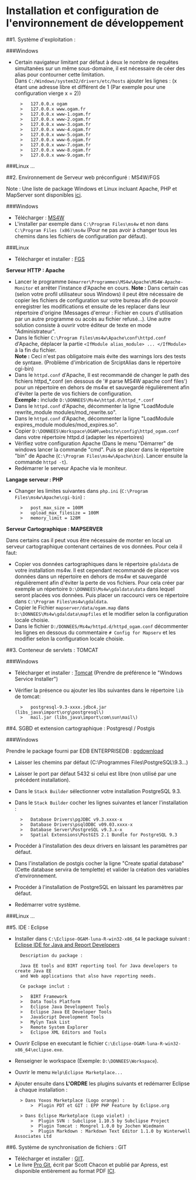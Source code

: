 # Installation et configuration de l'environnement de développement

##1. Système d'exploitation :

###Windows

- Certain navigateur limitant par défaut à deux le nombre de requêtes simultanées sur un même sous-domaine, il est nécessaire de céer des alias pour contourner cette limitation.  
Dans `C:/Windows/system32/drivers/etc/hosts` ajouter les lignes : (x étant une adresse libre et différent de 1 (Par exemple pour une configuration vierge x = 2))  

		>	127.0.0.x ogam
		>	127.0.0.x www.ogam.fr
		>	127.0.0.x www-1.ogam.fr
		>	127.0.0.x www-2.ogam.fr
		>	127.0.0.x www-3.ogam.fr
		>	127.0.0.x www-4.ogam.fr
		>	127.0.0.x www-5.ogam.fr
		>	127.0.0.x www-6.ogam.fr
		>	127.0.0.x www-7.ogam.fr
		>	127.0.0.x www-8.ogam.fr
		>	127.0.0.x www-9.ogam.fr

###Linux
...

##2. Environnement de Serveur web préconfiguré : MS4W/FGS

Note : Une liste de package Windows et Linux incluant Apache, PHP et MapServer sont disponibles [ici](http://mapserver.org/fr/download.html).

###Windows

- Télécharger : [MS4W](http://www.maptools.org/ms4w/index.phtml?page=downloads.html)
- L'installer par exemple dans `C:\Program Files\ms4w` et non dans `C:\Program Files (x86)\ms4w` (Pour ne pas avoir à changer tous les chemins dans les fichiers de configuration par défaut).

###Linux

- Télécharger et installer : [FGS](http://www.maptools.org/fgs/)

**Serveur HTTP : Apache**

- Lancer le programme `Démarrer\Programmes\MS4w\Apache\MS4W-Apache-Monitor` et arrêter l'instance d'Apache en cours.
**Note :** Dans certain cas (selon votre profil utilisateur sous Windows) il peut être nécessaire de copier les fichiers de configuration sur votre bureau afin de pouvoir enregistrer les modifications et ensuite de les replacer dans leur répertoire d'origine (Messages d'erreur : Fichier en cours d'utilisation par un autre programme ou accès au fichier refusé...). Une autre solution consiste à ouvrir votre éditeur de texte en mode "Administrateur".
- Dans le fichier `C:\Program Files\ms4w\Apache\conf\httpd.conf` d'Apache, déplacer la partie `<IfModule alias_module> ... </IfModule>` à la fin du fichier.  
**Note :** Ceci n'est pas obligatoire mais évite des warnings lors des tests de syntaxe. 
(Problème d'imbrication de SrciptAlias dans le répertoire cgi-bin)
- Dans le `httpd.conf` d'Apache, Il est recommandé de changer le path des fichiers httpd_*.conf (en dessous de '# parse MS4W apache conf files') pour un répertoire en dehors 
de ms4w et sauvegardé régulièrement afin d'éviter la perte de vos fichiers de configuration.  
**Exemple :** include `D:\DONNEES\Ms4w\httpd.d\httpd_*.conf`
- Dans le `httpd.conf` d'Apache, décommenter la ligne "LoadModule rewrite_module modules/mod_rewrite.so".
- Dans le `httpd.conf` d'Apache, décommenter la ligne "LoadModule expires_module modules/mod_expires.so".
- Copier `D:\DONNEES\Workspace\OGAM\website\config\httpd_ogam.conf` dans votre répertoire httpd.d (adapter les répertoires)
- Vérifiez votre configuration Apache (Dans le menu "Démarrer" de windows lancer la commande "cmd". Puis se placer dans le répertoire "bin" de Apache (`C:\Program Files\ms4w\Apache\bin`). Lancer ensuite la commande `httpd -t`).
- Redémarrer le serveur Apache via le moniteur.

**Langage serveur : PHP**

- Changer les limites suivantes dans `php.ini` (`C:\Program Files\ms4w\Apache\cgi-bin`) :

		>	post_max_size = 100M
		>	upload_max_filesize = 100M
		>	memory_limit = 128M

**Serveur Cartographique : MAPSERVER**

Dans certains cas il peut vous être nécessaire de monter en local un serveur cartographique contenant certaines de vos données.
Pour cela il faut:

- Copier vos données cartographiques dans le répertoire `gdaldata` de votre installation ms4w. Il est cependant recommandé de placer vos données dans un répertoire en dehors de ms4w et sauvegardé régulièrement afin d'éviter la perte de vos fichiers. Pour cela créer par exemple un répertoire `D:\DONNEES\Ms4w\gdaldata\data` dans lequel seront placées vos données. Puis placer un raccourci vers ce répertoire dans `C:\Program Files\ms4w\gdaldata`.
- Copier le Fichier `mapserver/data/ogam.map` dans `D:\DONNEES\Ms4w\gdaldata\mapfiles` et le modifier selon la configuration locale choisie.
- Dans le fichier `D:/DONNEES/Ms4w/httpd.d/httpd_ogam.conf` décommenter les lignes en dessous du commentaire `# Config for Mapserv` et les modifier selon la configuration locale choisie.

##3. Conteneur de servlets : TOMCAT

###Windows

- Télécharger et installer : [Tomcat](http://tomcat.apache.org/) (Prendre de préférence le "Windows Service Installer")
- Vérifier la présence ou ajouter les libs suivantes dans le répertoire `lib` de tomcat:

		>	postgresql-9.3-xxxx.jdbc4.jar (libs_java\import\org\postgresql\)
		>	mail.jar (libs_java\import\com\sun\mail\)

##4. SGBD et extension cartographique : Postgresql / Postgis

###Windows

Prendre le package fourni par EDB ENTERPRISEDB : [pgdownload](http://www.enterprisedb.com/products-services-training/pgdownload#windows)

- Laisser les chemins par défaut (C:\Programmes Files\PostgreSQL\9.3...)
- Laisser le port par défaut 5432 si celui est libre (non utilisé par une précédent installation).
- Dans le `Stack Builder` sélectionner votre installation PostgreSQL 9.3.
- Dans le `Stack Builder` cocher les lignes suivantes et lancer l'installation :

		>	Database Drivers\pgJDBC v9.3.xxxx-x
		>	Database Drivers\psqlODBC v09.03.xxxx-x
		>	Database Server\PostgreSQL v9.3.x-x
		>	Spatial Extensions\PostGIS 2.1 Bundle for PostgreSQL 9.3

- Procéder à l'installation des deux drivers en laissant les paramètres par défaut.
- Dans l'installation de postgis cocher la ligne "Create spatial database" (Cette database servira de templette) et valider la création des variables d'environnement.
- Procéder à l'installation de PostgreSQL en laissant les paramètres par défaut.
- Redémarrer votre système.

###Linux
...

##5. IDE : Eclipse

- Installer dans `C:\Eclipse-OGAM-luna-R-win32-x86_64` le package suivant : [Eclipse IDE for Java and Report Developers](https://www.eclipse.org/downloads/packages/eclipse-ide-java-and-report-developers/lunasr1)  

		Description du package : 
		 
		Java EE tools and BIRT reporting tool for Java developers to create Java EE  
		and Web applications that also have reporting needs.  

		Ce package inclut :

		>	BIRT Framework
		>	Data Tools Platform
		>	Eclipse Java Development Tools
		>	Eclipse Java EE Developer Tools
		>	JavaScript Development Tools
		>	Mylyn Task List
		>	Remote System Explorer
		>	Eclipse XML Editors and Tools
	
- Ouvrir Eclipse en executant le fichier `C:\Eclipse-OGAM-luna-R-win32-x86_64\eclipse.exe`.
- Renseigner le workspace (Exemple: `D:\DONNEES\Workspace`).
- Ouvrir le menu `Help\Eclipse Marketplace...`
- Ajouter ensuite dans **L'ORDRE** les plugins suivants et redémarrer Eclipse à chaque installation :

		> Dans Yoxos Marketplace (Logo orange) : 
			>  Plugin PDT et GIT : EPP PHP Feature by Eclipse.org

		> Dans Eclipse Marketplace (Logo violet) :
			>  Plugin SVN : Subclipse 1.10.5 by Subclipse Project
			>  Plugin Tomcat : Mongrel 1.0.0 by Jochen Wiedmann
			>  Plugin Markdown : Markdown Text Editor 1.1.0 by Winterwell Associates Ltd

##6. Système de synchronisation de fichiers : GIT

- Télécharger et installer : [GIT](http://git-scm.com/downloads).
- Le livre [Pro Git](http://git-scm.com/book/fr), écrit par Scott Chacon et publié par Apress, est disponible entièrement au format PDF [ICI](http://geekographie.maieul.net/IMG/pdf/progit.fr.pdf).



